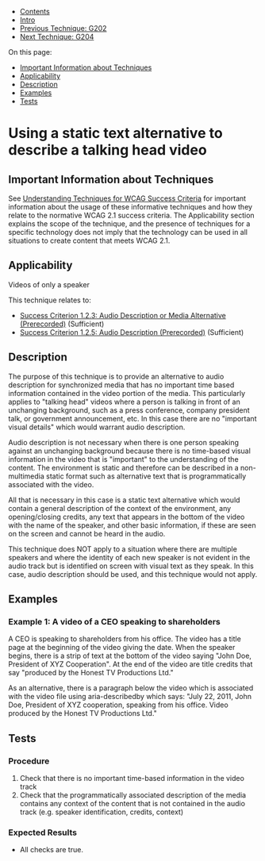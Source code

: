 -   [Contents](https://www.w3.org/WAI/WCAG21/Techniques/#techniques "Table of Contents")
-   [Intro](https://www.w3.org/WAI/WCAG21/Techniques/#introduction "Introduction to Techniques")
-   [Previous Technique: G202](G202)
-   [Next Technique: G204](G204)

On this page:

-   [Important Information about Techniques](#important-information)
-   [Applicability](#applicability)
-   [Description](#description)
-   [Examples](#examples)
-   [Tests](#tests)

Using a static text alternative to describe a talking head video
================================================================

Important Information about Techniques
--------------------------------------

See [Understanding Techniques for WCAG Success Criteria](https://www.w3.org/WAI/WCAG21/Understanding/understanding-techniques) for important information about the usage of these informative techniques and how they relate to the normative WCAG 2.1 success criteria. The Applicability section explains the scope of the technique, and the presence of techniques for a specific technology does not imply that the technology can be used in all situations to create content that meets WCAG 2.1.

Applicability
-------------

Videos of only a speaker

This technique relates to:

-   [Success Criterion 1.2.3: Audio Description or Media Alternative (Prerecorded)](https://www.w3.org/WAI/WCAG21/Understanding/audio-description-or-media-alternative-prerecorded) (Sufficient)
-   [Success Criterion 1.2.5: Audio Description (Prerecorded)](https://www.w3.org/WAI/WCAG21/Understanding/audio-description-prerecorded) (Sufficient)

Description
-----------

The purpose of this technique is to provide an alternative to audio description for synchronized media that has no important time based information contained in the video portion of the media. This particularly applies to "talking head" videos where a person is talking in front of an unchanging background, such as a press conference, company president talk, or government announcement, etc. In this case there are no "important visual details" which would warrant audio description.

Audio description is not necessary when there is one person speaking against an unchanging background because there is no time-based visual information in the video that is "important" to the understanding of the content. The environment is static and therefore can be described in a non-multimedia static format such as alternative text that is programmatically associated with the video.

All that is necessary in this case is a static text alternative which would contain a general description of the context of the environment, any opening/closing credits, any text that appears in the bottom of the video with the name of the speaker, and other basic information, if these are seen on the screen and cannot be heard in the audio.

This technique does NOT apply to a situation where there are multiple speakers and where the identity of each new speaker is not evident in the audio track but is identified on screen with visual text as they speak. In this case, audio description should be used, and this technique would not apply.

Examples
--------

### Example 1: A video of a CEO speaking to shareholders

A CEO is speaking to shareholders from his office. The video has a title page at the beginning of the video giving the date. When the speaker begins, there is a strip of text at the bottom of the video saying "John Doe, President of XYZ Cooperation". At the end of the video are title credits that say "produced by the Honest TV Productions Ltd."

As an alternative, there is a paragraph below the video which is associated with the video file using aria-describedby which says: "July 22, 2011, John Doe, President of XYZ cooperation, speaking from his office. Video produced by the Honest TV Productions Ltd."

Tests
-----

### Procedure

1.  Check that there is no important time-based information in the video track
2.  Check that the programmatically associated description of the media contains any context of the content that is not contained in the audio track (e.g. speaker identification, credits, context)

### Expected Results

-   All checks are true.

